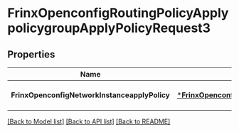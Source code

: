 # FrinxOpenconfigRoutingPolicyApplypolicygroupApplyPolicyRequest3

## Properties
Name | Type | Description | Notes
------------ | ------------- | ------------- | -------------
**FrinxOpenconfigNetworkInstanceapplyPolicy** | [***FrinxOpenconfigRoutingPolicyApplypolicygroupApplyPolicy**](frinx.openconfig.routing.policy.applypolicygroup.ApplyPolicy.md) |  | [optional] [default to null]

[[Back to Model list]](../README.md#documentation-for-models) [[Back to API list]](../README.md#documentation-for-api-endpoints) [[Back to README]](../README.md)


